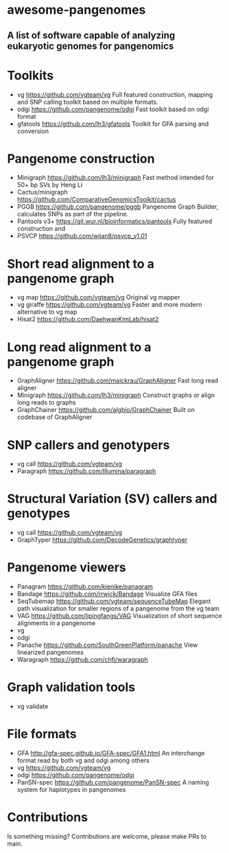 # awesome-pangenomes
## A list of software capable of analyzing eukaryotic genomes for pangenomics 

# Toolkits

* vg https://github.com/vgteam/vg Full featured construction, mapping and SNP calling toolkit based on multiple formats.
* odgi https://github.com/pangenome/odgi Fast toolkit based on odgi format
* gfatools https://github.com/lh3/gfatools Toolkit for GFA parsing and conversion

# Pangenome construction

* Minigraph https://github.com/lh3/minigraph Fast method intended for 50+ bp SVs by Heng Li
* Cactus/minigraph https://github.com/ComparativeGenomicsToolkit/cactus 
* PGGB https://github.com/pangenome/pggb Pangenome Graph Builder, calculates SNPs as part of the pipeline.
* Pantools v3+ https://git.wur.nl/bioinformatics/pantools Fully featured construction and 
* PSVCP https://github.com/wjian8/psvcp_v1.01


# Short read alignment to a pangenome graph

* vg map https://github.com/vgteam/vg Original vg mapper
* vg giraffe https://github.com/vgteam/vg Faster and more modern alternative to vg map
* Hisat2 https://github.com/DaehwanKimLab/hisat2



# Long read alignment to a pangenome graph

* GraphAligner https://github.com/maickrau/GraphAligner Fast long read aligner
* Minigraph https://github.com/lh3/minigraph Construct graphs or align long reads to graphs
* GraphChainer https://github.com/algbio/GraphChainer Built on codebase of GraphAligner

# SNP callers and genotypers

* vg call https://github.com/vgteam/vg
* Paragraph https://github.com/Illumina/paragraph


# Structural Variation (SV) callers and genotypes

* vg call https://github.com/vgteam/vg
* GraphTyper https://github.com/DecodeGenetics/graphtyper 

# Pangenome viewers

* Panagram https://github.com/kjenike/panagram 
* Bandage https://github.com/rrwick/Bandage Visualize GFA files
* SeqTubemap https://github.com/vgteam/sequenceTubeMap Elegant path visualization for smaller regions of a pangenome from the vg team
* VAG https://github.com/lipingfangs/VAG Visualization of short sequence alignments in a pangenome
* vg 
* odgi
* Panache https://github.com/SouthGreenPlatform/panache View linearized pangenomes
* Waragraph https://github.com/chfi/waragraph

# Graph validation tools

* vg validate



# File formats

* GFA http://gfa-spec.github.io/GFA-spec/GFA1.html An interchange format read by both vg and odgi among others
* vg  https://github.com/vgteam/vg
* odgi https://github.com/pangenome/odgi 
* PanSN-spec https://github.com/pangenome/PanSN-spec A naming system for haplotypes in pangenomes



# Contributions

Is something missing? Contributions are welcome, please make PRs to main.
